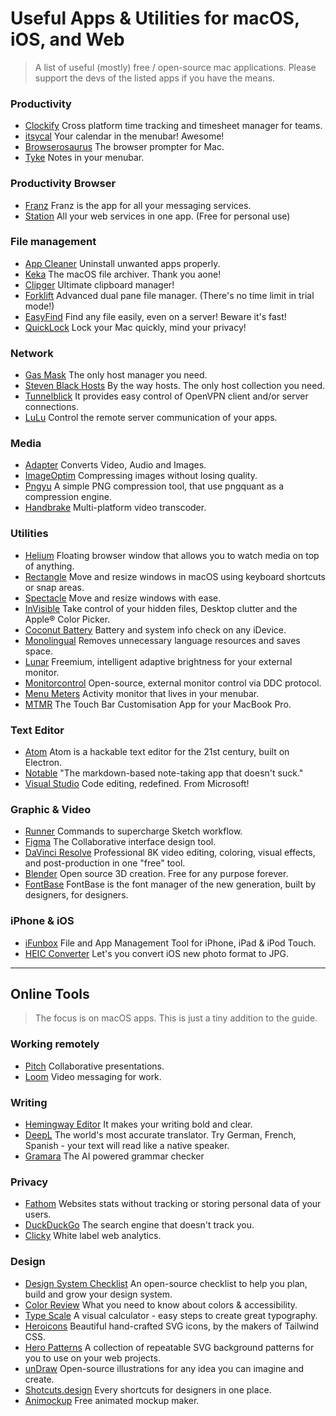 # Useful Apps & Utilities for macOS, iOS, and Web

>A list of useful (mostly) free / open-source mac applications.
>Please support the devs of the listed apps if you have the means.

### Productivity
- [Clockify](https://clockify.me) Cross platform time tracking and timesheet manager for teams.
- [itsycal](https://www.mowglii.com/itsycal/) Your calendar in the menubar! Awesome!
- [Browserosaurus](https://browserosaurus.com/) The browser prompter for Mac.
- [Tyke](https://tyke.app/) Notes in your menubar.

### Productivity Browser
- [Franz](https://meetfranz.com) Franz is the app for all your messaging services.
- [Station](https://getstation.com) All your web services in one app. (Free for personal use)

### File management
- [App Cleaner](https://freemacsoft.net/appcleaner/) Uninstall unwanted apps properly.
- [Keka](https://www.keka.io/en/) The macOS file archiver. Thank you aone!
- [Clipger](https://florian.github.io/clipgerapp/) Ultimate clipboard manager!
- [Forklift](https://binarynights.com) Advanced dual pane file manager. (There's no time limit in trial mode!)
- [EasyFind](https://www.devontechnologies.com/products/freeware.html) Find any file easily, even on a server! Beware it's fast!
- [QuickLock](https://github.com/orwhat-cc/quicklock) Lock your Mac quickly, mind your privacy!

### Network
- [Gas Mask](https://github.com/2ndalpha/gasmask) The only host manager you need.
- [Steven Black Hosts](https://github.com/StevenBlack/hosts) By the way hosts. The only host collection you need.
- [Tunnelblick](https://tunnelblick.net) It provides easy control of OpenVPN client and/or server connections.
- [LuLu](https://objective-see.com/products/lulu.html) Control the remote server communication of your apps.

### Media
- [Adapter](https://macroplant.com/adapter) Converts Video, Audio and Images.
- [ImageOptim](https://imageoptim.com/mac) Compressing images without losing quality.
- [Pngyu](https://nukesaq88.github.io/Pngyu/) A simple PNG compression tool, that use pngquant as a compression engine.
- [Handbrake](https://handbrake.fr) Multi-platform video transcoder.

### Utilities
- [Helium](http://heliumfloats.com) Floating browser window that allows you to watch media on top of anything.
- [Rectangle](https://rectangleapp.com) Move and resize windows in macOS using keyboard shortcuts or snap areas.
- [Spectacle](https://www.spectacleapp.com) Move and resize windows with ease.
- [InVisible](http://northernspysoftware.com/software/invisible) Take control of your hidden files, Desktop clutter and the Apple® Color Picker.
- [Coconut Battery](https://www.coconut-flavour.com/coconutbattery/) Battery and system info check on any iDevice.
- [Monolingual](https://ingmarstein.github.io/Monolingual/) Removes unnecessary language resources and saves space.
- [Lunar](https://lunar.fyi) Freemium, intelligent adaptive brightness for your external monitor.
- [Monitorcontrol](https://github.com/MonitorControl/MonitorControl) Open-source, external monitor control via DDC protocol.
- [Menu Meters](https://member.ipmu.jp/yuji.tachikawa/MenuMetersElCapitan/) Activity monitor that lives in your menubar.
- [MTMR](https://github.com/toxblh/MTMR) The Touch Bar Customisation App for your MacBook Pro.

### Text Editor
- [Atom](https://github.com/atom/atom) Atom is a hackable text editor for the 21st century, built on Electron.
- [Notable](https://github.com/notable/notable/blob/master/README.md) "The markdown-based note-taking app that doesn't suck."
- [Visual Studio](https://code.visualstudio.com) Code editing, redefined. From Microsoft!

### Graphic & Video
- [Runner](https://sketchrunner.com) Commands to supercharge Sketch workflow.
- [Figma](https://www.figma.com) The Collaborative interface design tool.
- [DaVinci Resolve](https://www.blackmagicdesign.com/products/davinciresolve/) Professional 8K video editing, coloring, visual effects, and post-production in one "free" tool.
- [Blender](https://www.blender.org/download/) Open source 3D creation. Free for any purpose forever.
- [FontBase](https://fontba.se/) FontBase is the font manager of the new generation, built by designers, for designers.

### iPhone & iOS
- [iFunbox](http://www.i-funbox.com) File and App Management Tool for iPhone, iPad & iPod Touch.
- [HEIC Converter](https://imazing.com/heic) Let's you convert iOS new photo format to JPG.

---

## Online Tools 
>The focus is on macOS apps. This is just a tiny addition to the guide.

### Working remotely
- [Pitch](https://pitch.com/) Collaborative presentations.
- [Loom](https://www.loom.com/) Video messaging for work.

### Writing
- [Hemingway Editor](https://hemingwayapp.com/) It makes your writing bold and clear.
- [DeepL](https://www.deepl.com/translator) The world's most accurate translator. Try German, French, Spanish - your text will read like a native speaker.
- [Gramara](https://gramara.com/en/) The AI powered grammar checker

### Privacy
- [Fathom](https://usefathom.com) Websites stats without tracking or storing personal data of your users.
- [DuckDuckGo](https://duckduckgo.com) The search engine that doesn't track you.
- [Clicky](https://clicky.com/) White label web analytics.

### Design
- [Design System Checklist](https://www.designsystemchecklist.com/) An open-source checklist to help you plan, build and grow your design system.
- [Color Review](https://color.review/) What you need to know about colors & accessibility.
- [Type Scale](https://type-scale.com/) A visual calculator - easy steps to create great typography.
- [Heroicons](https://heroicons.com/) Beautiful hand-crafted SVG icons, by the makers of Tailwind CSS.
- [Hero Patterns](http://www.heropatterns.com/) A collection of repeatable SVG background patterns for you to use on your web projects.
- [unDraw](https://undraw.co/) Open-source illustrations for any idea you can imagine and create.
- [Shotcuts.design](https://shortcuts.design/) Every shortcuts for designers in one place.
- [Animockup](https://animockup.com/) Free animated mockup maker.
